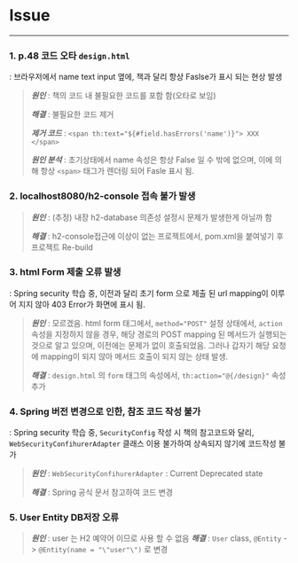 # Issue

---

### 1. p.48 코드 오타 `design.html` 
: 브라우저에서 name text input 옆에, 책과 달리 항상 Faslse가 표시 되는 현상 발생
> ***원인*** : 책의 코드 내 불필요한 코드를 포함 함(오타로 보임)
> 
> ***해결*** : 불필요한 코드 제거
> 
> ***제거 코드*** : `<span th:text="${#field.hasErrors('name')}"> XXX </span>`
> 
> ***원인 분석*** : 초기상태에서 name 속성은 항상 False 일 수 밖에 없으며, 이에 의해 항상 
> `<span>` 태그가 렌더링 되어 Fasle 표시 됨.

### 2. localhost8080/h2-console 접속 불가 발생
> ***원인*** : (추정) 내장 h2-database 의존성 설정시 문제가 발생한게 아닐까 함
> 
> ***해결*** : h2-console접근에 이상이 없는 프로젝트에서, 
> pom.xml을 붙여넣기 후 프로젝트 Re-build

### 3. html Form 제출 오류 발생
 : Spring security 학습 중, 이전과 달리 초기 form 으로 제출 된 url mapping이 이루어 지지 않아 403 Error가 화면에 표시 됨.
> ***원인*** : 모르겠음. 
> html form 태그에서, `method="POST"` 설정 상태에서, `action` 속성을 지정하지 않을 경우, 해당 경로의 POST mapping 된 메서드가 실행되는 것으로 알고 있으며, 이전에는 문제가 없이 호출되었음. 그러나 갑자기 해당 요청에 mapping이 되지 않아 메서드 호출이 되지 않는 상태 발생.
>
> ***해결*** : `design.html` 의 `form` 태그의 속성에서, `th:action="@{/design}"` 속성 추가 

### 4. Spring 버전 변경으로 인한, 참조 코드 작성 불가
 : Spring security 학습 중, `SecurityConfig` 작성 시 책의 참고코드와 달리, `WebSecurityConfihurerAdapter` 클래스 이용 불가하여 상속되지 않기에 코드작성 불가
> ***원인*** : `WebSecurityConfihurerAdapter` : Current Deprecated state
> 
> ***해결*** : Spring 공식 문서 참고하여 코드 변경

### 5. User Entity DB저장 오류
> ***원인*** : user 는 H2 예약어 이므로 사용 할 수 없음
> ***해결*** : `User` class, `@Entity` -> `@Entity(name = "\"user"\")` 로 변경
 